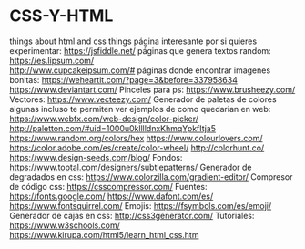 # CSS-Y-HTML
things about html and css things
página interesante por si quieres experimentar:
https://jsfiddle.net/
páginas que genera textos random:
https://es.lipsum.com/        
http://www.cupcakeipsum.com/#
páginas donde encontrar imagenes bonitas:
https://weheartit.com/?page=3&before=337958634
https://www.deviantart.com/
Pinceles para ps:
https://www.brusheezy.com/
Vectores:
https://www.vecteezy.com/
Generador de paletas de colores algunas incluso te permiten ver ejemplos de como quedarian en web:
https://www.webfx.com/web-design/color-picker/
http://paletton.com/#uid=1000u0klllldnxKhmqYpkfItja5
https://www.random.org/colors/hex
https://www.colourlovers.com/
https://color.adobe.com/es/create/color-wheel/
http://colorhunt.co/
https://www.design-seeds.com/blog/
Fondos:
https://www.toptal.com/designers/subtlepatterns/
Generador de degradados en css:
https://www.colorzilla.com/gradient-editor/
Compresor de código css:
https://csscompressor.com/
Fuentes:
https://fonts.google.com/
https://www.dafont.com/es/
https://www.fontsquirrel.com/
Emojis:
https://fsymbols.com/es/emoji/
Generador de cajas en css:
http://css3generator.com/
Tutoriales:
https://www.w3schools.com/
https://www.kirupa.com/html5/learn_html_css.htm
